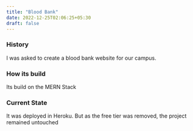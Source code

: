 ```yaml
---
title: "Blood Bank"
date: 2022-12-25T02:06:25+05:30
draft: false
---
```


### History

I was asked to create a blood bank website for our campus.

### How its build

Its build on the MERN Stack

### Current State

It was deployed in Heroku. But as the free tier was removed, the project remained untouched
